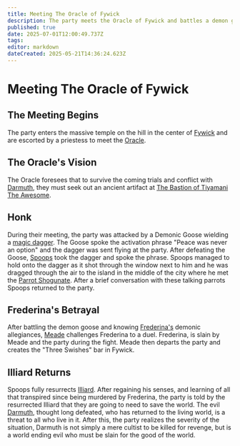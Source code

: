 ```yaml
---
title: Meeting The Oracle of Fywick
description: The party meets the Oracle of Fywick and battles a demon goose
published: true
date: 2025-07-01T12:00:49.737Z
tags: 
editor: markdown
dateCreated: 2025-05-21T14:36:24.623Z
---
```


# Meeting The Oracle of Fywick

## The Meeting Begins
The party enters the massive temple on the hill in the center of [Fywick](/locations/Mardun/Fywick) and are escorted by a priestess to meet the [Oracle](/characters/oracle-of-fywick).


## The Oracle's Vision
The Oracle foresees that to survive the coming trials and conflict with [Darmuth](/characters/Darmuth), they must seek out an ancient artifact at [The Bastion of Tiyamani The Awesome](/locations/Mardun/the-bastion-of-tiyamani-the-awesome). 

## Honk
During their meeting, the party was attacked by a Demonic Goose wielding a [magic dagger](/items/Peace-Was-Never-An-Option-Dagger). The Goose spoke the activation phrase "Peace was never an option" and the dagger was sent flying at the party. After defeating the Goose, [Spoops](/characters/spoops) took the dagger and spoke the phrase. Spoops managed to hold onto the dagger as it shot through the window next to him and he was dragged through the air to the island in the middle of the city where he met the [Parrot Shogunate](/organizations/parrot-shotunate). After a brief conversation with these talking parrots Spoops returned to the party.


## Frederina's Betrayal
After battling the demon goose and knowing [Frederina's](/characters/Frederina) demonic allegiances, [Meade](/characters/meade) challenges Frederina to a duel. Frederina, is slain by Meade and the party during the fight. Meade then departs the party and creates the "Three Swishes" bar in Fywick.


## Illiard Returns
Spoops fully resurrects [Illiard](/characters/illiard). 
After regaining his senses, and learning of all that transpired since being murdered by Frederina, the party is told by the resurrected Illiard that they are going to need to save the world. The evil [Darmuth](/characters/Darmuth), thought long defeated, who has returned to the living world, is a threat to all who live in it. After this, the party realizes the severity of the situation, Darmuth is not simply a mere cultist to be killed for revenge, but is a world ending evil who must be slain for the good of the world.




